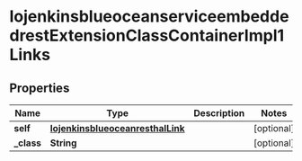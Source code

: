 
# IojenkinsblueoceanserviceembeddedrestExtensionClassContainerImpl1Links

## Properties
Name | Type | Description | Notes
------------ | ------------- | ------------- | -------------
**self** | [**IojenkinsblueoceanresthalLink**](IojenkinsblueoceanresthalLink.md) |  |  [optional]
**_class** | **String** |  |  [optional]



